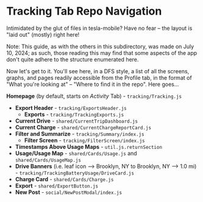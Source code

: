 # Tracking Tab Repo Navigation

Intimidated by the glut of files in tesla-mobile? Have no fear – the layout is "laid out" (mostly) right here!

Note: This guide, as with the others in this subdirectory, was made on July 10, 2024; as such, those reading this may find that some aspects of the app don't quite adhere to the structure enumerated here.

Now let's get to it. You'll see here, in a DFS style, a list of all the screens, graphs, and pages readily accessible from the Profile tab, in the format of "What you're looking at" – "Where to find it in the repo". Here goes...

**Homepage** (by default, starts on *Activity* Tab) - `tracking/Tracking.js`
- **Export Header** - `tracking/ExportsHeader.js`
  - **Exports** - `tracking/TrackingExports.js`
- **Current Drive** - `shared/CurrentTripDashboard.js`
- **Current Charge** - `shared/CurrentChargeReportCard.js`
- **Filter and Summarize** - `tracking/Summary/index.js`
  - **Filter Screen** - `tracking/FilterScreen/index.js`
- **Timestamps Above Usage Maps** - `util.js.returnSection`
- **Usage/Usage Map** - `shared/Cards/Usage.js` and `shared/Cards/UsageMap.js`
- **Drive Banners** (i.e. leaf icon --> Brooklyn, NY to Brooklyn, NY --> 1.0 mi) - `tracking/TrackingBatteryUsage/DriveCard.js`
- **Charge Card** - `shared/Cards/Charge.js`
- **Export** - `shared/ExportButton.js`
- **New Post** - `social/NewPostModal/index.js`
